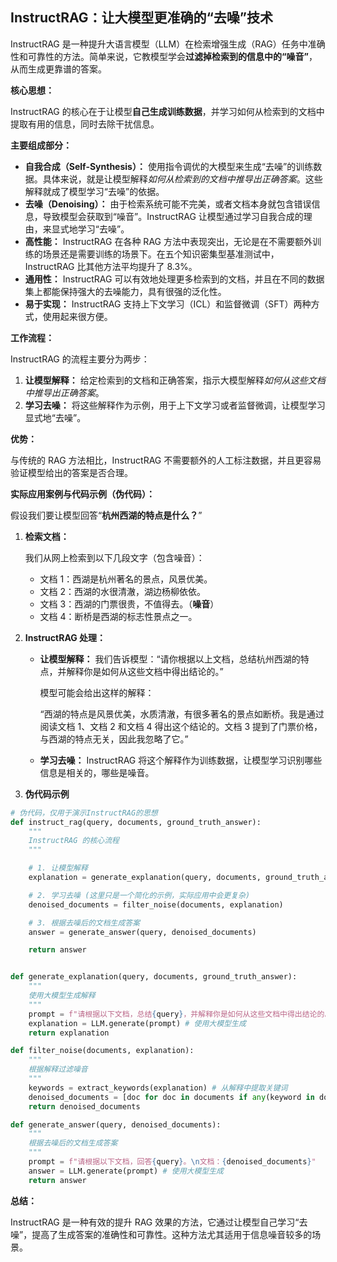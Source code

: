 ## InstructRAG：让大模型更准确的“去噪”技术

InstructRAG 是一种提升大语言模型（LLM）在检索增强生成（RAG）任务中准确性和可靠性的方法。简单来说，它教模型学会**过滤掉检索到的信息中的“噪音”**，从而生成更靠谱的答案。

**核心思想：**

InstructRAG 的核心在于让模型**自己生成训练数据**，并学习如何从检索到的文档中提取有用的信息，同时去除干扰信息。

**主要组成部分：**

*   **自我合成（Self-Synthesis）：** 使用指令调优的大模型来生成“去噪”的训练数据。具体来说，就是让模型解释*如何从检索到的文档中推导出正确答案*。这些解释就成了模型学习“去噪”的依据。
*   **去噪（Denoising）：** 由于检索系统可能不完美，或者文档本身就包含错误信息，导致模型会获取到“噪音”。InstructRAG 让模型通过学习自我合成的理由，来显式地学习“去噪”。
*   **高性能：** InstructRAG 在各种 RAG 方法中表现突出，无论是在不需要额外训练的场景还是需要训练的场景下。在五个知识密集型基准测试中，InstructRAG 比其他方法平均提升了 8.3%。
*   **通用性：** InstructRAG 可以有效地处理更多检索到的文档，并且在不同的数据集上都能保持强大的去噪能力，具有很强的泛化性。
*   **易于实现：** InstructRAG 支持上下文学习（ICL）和监督微调（SFT）两种方式，使用起来很方便。

**工作流程：**

InstructRAG 的流程主要分为两步：

1.  **让模型解释：** 给定检索到的文档和正确答案，指示大模型解释*如何从这些文档中推导出正确答案*。
2.  **学习去噪：** 将这些解释作为示例，用于上下文学习或者监督微调，让模型学习显式地“去噪”。

**优势：**

与传统的 RAG 方法相比，InstructRAG 不需要额外的人工标注数据，并且更容易验证模型给出的答案是否合理。

**实际应用案例与代码示例（伪代码）：**

假设我们要让模型回答“**杭州西湖的特点是什么？**”

1.  **检索文档：**

    我们从网上检索到以下几段文字（包含噪音）：

    *   文档 1：西湖是杭州著名的景点，风景优美。
    *   文档 2：西湖的水很清澈，湖边杨柳依依。
    *   文档 3：西湖的门票很贵，不值得去。（**噪音**）
    *   文档 4：断桥是西湖的标志性景点之一。

2.  **InstructRAG 处理：**

    *   **让模型解释：**  我们告诉模型：“请你根据以上文档，总结杭州西湖的特点，并解释你是如何从这些文档中得出结论的。”

        模型可能会给出这样的解释：

        “西湖的特点是风景优美，水质清澈，有很多著名的景点如断桥。我是通过阅读文档 1、文档 2 和文档 4 得出这个结论的。文档 3 提到了门票价格，与西湖的特点无关，因此我忽略了它。”

    *   **学习去噪：**  InstructRAG 将这个解释作为训练数据，让模型学习识别哪些信息是相关的，哪些是噪音。

3. **伪代码示例**

```python
# 伪代码，仅用于演示InstructRAG的思想
def instruct_rag(query, documents, ground_truth_answer):
    """
    InstructRAG 的核心流程
    """

    # 1. 让模型解释
    explanation = generate_explanation(query, documents, ground_truth_answer)

    # 2. 学习去噪 (这里只是一个简化的示例，实际应用中会更复杂)
    denoised_documents = filter_noise(documents, explanation)

    # 3. 根据去噪后的文档生成答案
    answer = generate_answer(query, denoised_documents)

    return answer


def generate_explanation(query, documents, ground_truth_answer):
    """
    使用大模型生成解释
    """
    prompt = f"请根据以下文档，总结{query}，并解释你是如何从这些文档中得出结论的。\n文档：{documents}\n正确答案：{ground_truth_answer}"
    explanation = LLM.generate(prompt) # 使用大模型生成
    return explanation

def filter_noise(documents, explanation):
    """
    根据解释过滤噪音
    """
    keywords = extract_keywords(explanation) # 从解释中提取关键词
    denoised_documents = [doc for doc in documents if any(keyword in doc for keyword in keywords)] # 保留包含关键词的文档
    return denoised_documents

def generate_answer(query, denoised_documents):
    """
    根据去噪后的文档生成答案
    """
    prompt = f"请根据以下文档，回答{query}。\n文档：{denoised_documents}"
    answer = LLM.generate(prompt) # 使用大模型生成
    return answer
```

**总结：**

InstructRAG 是一种有效的提升 RAG 效果的方法，它通过让模型自己学习“去噪”，提高了生成答案的准确性和可靠性。这种方法尤其适用于信息噪音较多的场景。